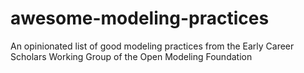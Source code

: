 # awesome-modeling-practices
An opinionated list of good modeling practices from the Early Career Scholars Working Group of the Open Modeling Foundation

